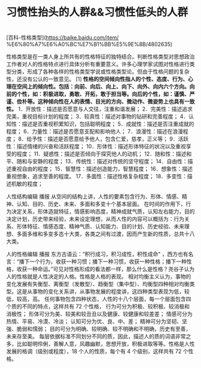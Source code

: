 # 习惯性抬头的人群&&习惯性低头的人群

#

[百科-性格类型](https://baike.baidu.com/item/
%E6%80%A7%E6%A0%BC%E7%B1%BB%E5%9E%8B/4802635)

性格类型是在一类人身上所共有的性格特征的独特结合。判断性格类型对思想政治工作者对人的性格特点进行具体分析有重要意义。许多心理学家试图对性格进行类型分类，形成了各种各样的性格类型学说或性格类型论。但由于性格问题的复杂性，还没有公认的一致意见。 [1]
**性格的空间倾向性指人的个性、态度、行为、心理在空间上的倾向性。包括：向前、向后、向上、向下、向外、向内六个方向。向前的个性，如：积极进取，勇敢、开拓，敢于担当等。向后的个性，如：谨慎、严谨、俭朴等。这种倾向性在人的表情、目光的方向、微动作、微姿势上也具有一致性。**
1．开放性：描述是否愿意与人交往，注重和谐发展；
2．完美性：描述追求完美，重视目标计划的程度；
3．较真性：描述对事物的钻研和完善程度；
4．认知性：描述是否重视积累知识，包括聪明程度；
5．成就性：描述是否注重成就的程度；
6．力量性：描述是否愿意支配和影响他人；
7．浪漫性：描述在浪漫程度；
8．给予性：描述是否愿意给予他人，包含仁爱，慈孝，正义等；
9．活跃性：描述情绪的兴奋和活跃程度；
10．形体性：描述形体特征的状况以及重视享受的程度；
11．疑惑性：描述是否倾向于探究他人的动机；
12．随和性：描述和平、随和与安静的程度；
13．传统性：描述对传统的坚守程度；
14．自由性：描述重视自由的程度；
15．智慧性：描述创造能力，智慧程度；
16．想象性：描述重视想象，追求至善的程度。
17．多面性：描述性格复杂程度；
18．多变性：描述机敏的程度；

人性结构编辑 播报
从空间的结构上讲，人性的要素包含行为、形体、情感、精神、认知、目的、历史、未来、多面和多变十个基本层面。
在时间的作用下，行为决定关系，形体造就特征，情感影响态度，精神成就气质，认知左右能力，目的决定计划，历史带来经验，未来设定理想，从而人性的内容可以概括为：行为关系、形体特征、情感态度、精神气质、认知能力、目的计划、历史经验、未来理想、多面多维和多变多态十大类，各类之间有过渡，因而产生新的性质，总共十八大类。

人的性格编辑 播报
东方古语云：“积行成习，积习成性，积性成命" ，西方也有名言：“播下一个行为，收获一种习惯；播下一种习惯，收获一种性格；播下一种性格，收获一种命运。”可见对性格形成的看法都一样，那么什么是性格？尧谷子认为人的性格就是人性决定的人格。性格是人格的表现。
相对均衡主义认为，事物的变化发展有失衡型、离衡型（发散型）、趋衡型（集中型）、均衡型四种相对均衡类型。这是从事物的变化关系讲，从事物发展的程度讲，这四种类型表现为低，较低，较高，高。 任何事物包含四种状态，人性的十八个层面，每一个层面包含四个质的不同的特点，这样共有 72 个性格，
行为可分为积极、较积极、较消极和消极性；
形体可分为美、较美和较丑丑以及健康、较健康和较差差；
情感可分为热情、平易、冷漠、冷淡；
认知可分为优、良、中、差；
精神可分为坚韧、坚强、脆弱和懦弱；
目的可分为明确、较明确、较不明确和不明确，历史有至善，未来存至美。
每层依据标准不同划分不同的质，因此，描述人的质的词语非常之多，比如聪明伶俐，善解人意，风趣幽默，思想开放，积极进取等等。性格是人性发展的格调（级别或程度），18 个人的性质，每个有 4 个级别，这样共有 72 个性格。

